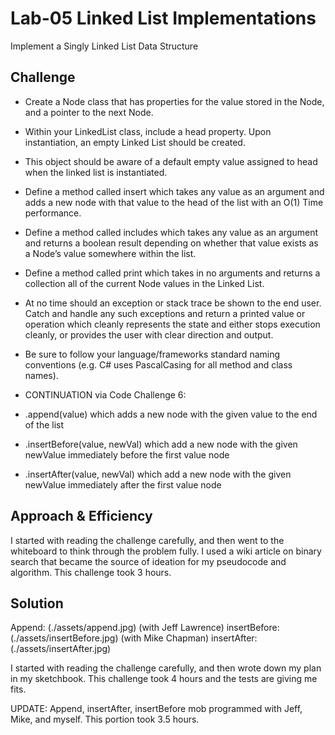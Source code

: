 # Lab-05 Linked List Implementations
Implement a Singly Linked List Data Structure
## Challenge
* Create a Node class that has properties for the value stored in the Node, and a pointer to the next Node.
* Within your LinkedList class, include a head property. Upon instantiation, an empty Linked List should be created.
* This object should be aware of a default empty value assigned to head when the linked list is instantiated.
* Define a method called insert which takes any value as an argument and adds a new node with that value to the head of the list with an O(1) Time performance.
* Define a method called includes which takes any value as an argument and returns a boolean result depending on whether that value exists as a Node’s value somewhere within the list.
* Define a method called print which takes in no arguments and returns a collection all of the current Node values in the Linked List.
* At no time should an exception or stack trace be shown to the end user. Catch and handle any such exceptions and return a printed value or operation which cleanly represents the state and either stops execution cleanly, or provides the user with clear direction and output.
*  Be sure to follow your language/frameworks standard naming conventions (e.g. C# uses PascalCasing for all method and class names).

* CONTINUATION via Code Challenge 6:

* .append(value) which adds a new node with the given value to the end of the list
* .insertBefore(value, newVal) which add a new node with the given newValue immediately before the first value node
* .insertAfter(value, newVal) which add a new node with the given newValue immediately after the first value node

## Approach & Efficiency
I started with reading the challenge carefully, and then went to the whiteboard to think through the problem fully. I used a wiki article on binary search that became the source of ideation for my pseudocode and algorithm. This challenge took 3 hours.

## Solution

Append: (./assets/append.jpg) (with Jeff Lawrence)
insertBefore: (./assets/insertBefore.jpg) (with Mike Chapman)
insertAfter: (./assets/insertAfter.jpg)


I started with reading the challenge carefully, and then wrote down my plan in my sketchbook. This challenge took 4 hours and the tests are giving me fits.

UPDATE: Append, insertAfter, insertBefore mob programmed with Jeff, Mike, and myself. This portion took 3.5 hours.
